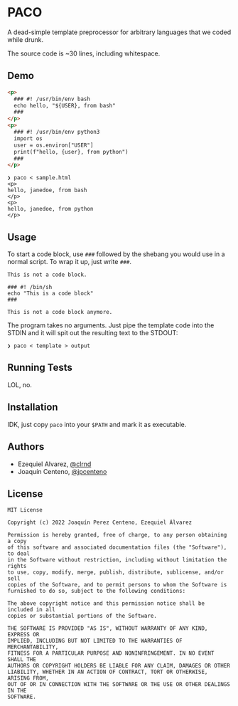 
# PACO

A dead-simple template preprocessor for arbitrary languages that we coded while drunk.

The source code is ~30 lines, including whitespace.



## Demo

```html
<p>
  ### #! /usr/bin/env bash
  echo hello, "${USER}, from bash"
  ###
</p>
<p>
  ### #! /usr/bin/env python3
  import os
  user = os.environ["USER"]
  print(f"hello, {user}, from python")
  ###
</p>
```

```
❯ paco < sample.html
<p>
hello, janedoe, from bash
</p>
<p>
hello, janedoe, from python
</p>
```
## Usage

To start a code block, use `###` followed by the shebang you would use in a normal script. To wrap it up, just write `###`.

```
This is not a code block.

### #! /bin/sh
echo "This is a code block"
###

This is not a code block anymore.
```

The program takes no arguments. Just pipe the template code into the STDIN and it will spit out the resulting text to the STDOUT:


```
❯ paco < template > output
```
## Running Tests

LOL, no.
## Installation

IDK, just copy `paco` into your `$PATH` and mark it as executable.
## Authors

- Ezequiel Alvarez, [@clrnd](https://www.github.com/clrnd)
- Joaquín Centeno, [@jpcenteno](https://www.github.com/jpcenteno)


## License

```
MIT License

Copyright (c) 2022 Joaquín Perez Centeno, Ezequiel Álvarez

Permission is hereby granted, free of charge, to any person obtaining a copy
of this software and associated documentation files (the "Software"), to deal
in the Software without restriction, including without limitation the rights
to use, copy, modify, merge, publish, distribute, sublicense, and/or sell
copies of the Software, and to permit persons to whom the Software is
furnished to do so, subject to the following conditions:

The above copyright notice and this permission notice shall be included in all
copies or substantial portions of the Software.

THE SOFTWARE IS PROVIDED "AS IS", WITHOUT WARRANTY OF ANY KIND, EXPRESS OR
IMPLIED, INCLUDING BUT NOT LIMITED TO THE WARRANTIES OF MERCHANTABILITY,
FITNESS FOR A PARTICULAR PURPOSE AND NONINFRINGEMENT. IN NO EVENT SHALL THE
AUTHORS OR COPYRIGHT HOLDERS BE LIABLE FOR ANY CLAIM, DAMAGES OR OTHER
LIABILITY, WHETHER IN AN ACTION OF CONTRACT, TORT OR OTHERWISE, ARISING FROM,
OUT OF OR IN CONNECTION WITH THE SOFTWARE OR THE USE OR OTHER DEALINGS IN THE
SOFTWARE.
```